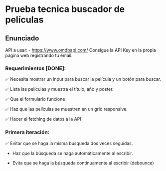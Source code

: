 # Prueba tecnica buscador de películas

## Enunciado

API a usar: - https://www.omdbapi.com/ Consigue la API Key en la propia página web registrando tu email.

### Requerimientos [DONE]:

✅ Necesita mostrar un input para buscar la película y un botón para buscar.

✅ Lista las películas y muestra el título, año y poster.

✅ Que el formulario funcione

✅ Haz que las películas se muestren en un grid responsive.

✅ Hacer el fetching de datos a la API

### Primera iteración:

✅ Evitar que se haga la misma búsqueda dos veces seguidas.

- Haz que la búsqueda se haga automáticamente al escribir.

- Evita que se haga la búsqueda continuamente al escribir (debounce)
